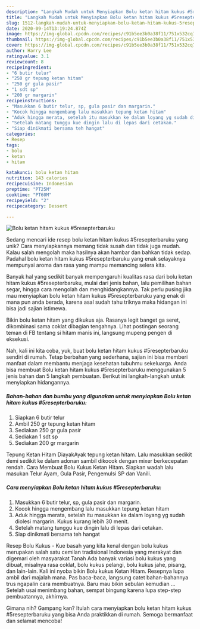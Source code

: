 ```yaml
---
description: "Langkah Mudah untuk Menyiapkan Bolu ketan hitam kukus #5resepterbaruku yang Lezat"
title: "Langkah Mudah untuk Menyiapkan Bolu ketan hitam kukus #5resepterbaruku yang Lezat"
slug: 1512-langkah-mudah-untuk-menyiapkan-bolu-ketan-hitam-kukus-5resepterbaruku-yang-lezat
date: 2020-09-14T13:19:24.874Z
image: https://img-global.cpcdn.com/recipes/c91b5ee3b0a38f11/751x532cq70/bolu-ketan-hitam-kukus-5resepterbaruku-foto-resep-utama.jpg
thumbnail: https://img-global.cpcdn.com/recipes/c91b5ee3b0a38f11/751x532cq70/bolu-ketan-hitam-kukus-5resepterbaruku-foto-resep-utama.jpg
cover: https://img-global.cpcdn.com/recipes/c91b5ee3b0a38f11/751x532cq70/bolu-ketan-hitam-kukus-5resepterbaruku-foto-resep-utama.jpg
author: Harry Lee
ratingvalue: 3.1
reviewcount: 8
recipeingredient:
- "6 butir telur"
- "250 gr tepung ketan hitam"
- "250 gr gula pasir"
- "1 sdt sp"
- "200 gr margarin"
recipeinstructions:
- "Masukkan 6 butir telur, sp, gula pasir dan margarin."
- "Kocok hingga mengembang lalu masukkan tepung ketan hitam"
- "Aduk hingga merata, setelah itu masukkan ke dalam loyang yg sudah diolesi margarin. Kukus kurang lebih 30 menit."
- "Setelah matang tunggu kue dingin lalu di lepas dari cetakan."
- "Siap dinikmati bersama teh hangat"
categories:
- Resep
tags:
- bolu
- ketan
- hitam

katakunci: bolu ketan hitam 
nutrition: 143 calories
recipecuisine: Indonesian
preptime: "PT25M"
cooktime: "PT60M"
recipeyield: "2"
recipecategory: Dessert

---
```



![Bolu ketan hitam kukus #5resepterbaruku](https://img-global.cpcdn.com/recipes/c91b5ee3b0a38f11/751x532cq70/bolu-ketan-hitam-kukus-5resepterbaruku-foto-resep-utama.jpg)

Sedang mencari ide resep bolu ketan hitam kukus #5resepterbaruku yang unik? Cara menyiapkannya memang tidak susah dan tidak juga mudah. Kalau salah mengolah maka hasilnya akan hambar dan bahkan tidak sedap. Padahal bolu ketan hitam kukus #5resepterbaruku yang enak selayaknya mempunyai aroma dan rasa yang mampu memancing selera kita.

Banyak hal yang sedikit banyak mempengaruhi kualitas rasa dari bolu ketan hitam kukus #5resepterbaruku, mulai dari jenis bahan, lalu pemilihan bahan segar, hingga cara mengolah dan menghidangkannya. Tak perlu pusing jika mau menyiapkan bolu ketan hitam kukus #5resepterbaruku yang enak di mana pun anda berada, karena asal sudah tahu triknya maka hidangan ini bisa jadi sajian istimewa.

Bikin bolu ketan hitam yang dikukus aja. Rasanya legit banget ga seret, dikombinasi sama coklat dibagian tengahnya. Lihat postingan seorang teman di FB tentang si hitam manis ini, langsung mupeng pengen di eksekusi.


Nah, kali ini kita coba, yuk, buat bolu ketan hitam kukus #5resepterbaruku sendiri di rumah. Tetap berbahan yang sederhana, sajian ini bisa memberi manfaat dalam membantu menjaga kesehatan tubuhmu sekeluarga. Anda bisa membuat Bolu ketan hitam kukus #5resepterbaruku menggunakan 5 jenis bahan dan 5 langkah pembuatan. Berikut ini langkah-langkah untuk menyiapkan hidangannya.

<!--inarticleads1-->

##### Bahan-bahan dan bumbu yang digunakan untuk menyiapkan Bolu ketan hitam kukus #5resepterbaruku:

1. Siapkan 6 butir telur
1. Ambil 250 gr tepung ketan hitam
1. Sediakan 250 gr gula pasir
1. Sediakan 1 sdt sp
1. Sediakan 200 gr margarin


Tepung Ketan Hitam DiayakAyak tepung ketan hitam. Lalu masukkan sedikit demi sedikit ke dalam adonan sambil dikocok dengan mixer berkecepatan rendah. Cara Membuat Bolu Kukus Ketan Hitam. Siapkan wadah lalu masukan Telur Ayam, Gula Pasir, Pengemulsi SP dan Vanili. 

<!--inarticleads2-->

##### Cara menyiapkan Bolu ketan hitam kukus #5resepterbaruku:

1. Masukkan 6 butir telur, sp, gula pasir dan margarin.
1. Kocok hingga mengembang lalu masukkan tepung ketan hitam
1. Aduk hingga merata, setelah itu masukkan ke dalam loyang yg sudah diolesi margarin. Kukus kurang lebih 30 menit.
1. Setelah matang tunggu kue dingin lalu di lepas dari cetakan.
1. Siap dinikmati bersama teh hangat


Resep Bolu Kukus - Kue basah yang kita kenal dengan bolu kukus merupakan salah satu cemilan tradisional Indonesia yang merakyat dan digemari oleh masyarakat Tanah Ada banyak variasi bolu kukus yang dibuat, misalnya rasa coklat, bolu kukus pelangi, bolu kukus jahe, pisang, dan lain-lain. Kali ini nyoba bikin Bolu kukus Ketan Hitam. Resepnya lupa ambil dari majalah mana. Pas baca-baca, langsung catet bahan-bahannya trus ngapalin cara membuatnya. Baru mau bikin sebulan kemudian … Setelah usai menimbang bahan, sempat bingung karena lupa step-step pembuatannya, akhirnya. 

Gimana nih? Gampang kan? Itulah cara menyiapkan bolu ketan hitam kukus #5resepterbaruku yang bisa Anda praktikkan di rumah. Semoga bermanfaat dan selamat mencoba!
